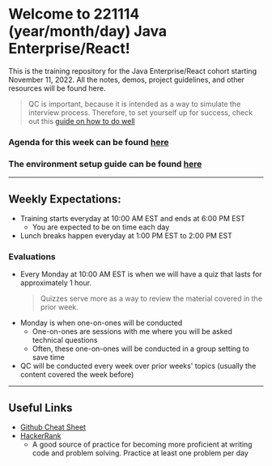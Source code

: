 # Welcome to 221114 (year/month/day) Java Enterprise/React!
This is the training repository for the Java Enterprise/React cohort starting November 11, 2022. All the notes, demos, project guidelines, and other resources will be found here.

> QC is important, because it is intended as a way to simulate the interview process. Therefore, to set yourself up for success, check out this [guide on how to do well](misc/how-to-do-well-in-qc.md)

### Agenda for this week can be found [here](https://github.com/221114-Java-React/Resources/tree/main/week3)
### The environment setup guide can be found [here](https://github.com/220808-Java-React-Enterprise/Notes/tree/main/env-setup)

---

## Weekly Expectations:
* Training starts everyday at 10:00 AM EST and ends at 6:00 PM EST
    - You are expected to be on time each day
* Lunch breaks happen everyday at 1:00 PM EST to 2:00 PM EST

### Evaluations

* Every Monday at 10:00 AM EST is when we will have a quiz that lasts for approximately 1 hour.
  > Quizzes serve more as a way to review the material covered in the prior week.
* Monday is when one-on-ones will be conducted
    - One-on-ones are sessions with me where you will be asked technical questions
    - Often, these one-on-ones will be conducted in a group setting to save time
* QC will be conducted every week over prior weeks' topics (usually the content covered the week before)

---

## Useful Links
* [Github Cheat Sheet](https://i.redd.it/8341g68g1v7y.png)
* [HackerRank](https://www.hackerrank.com/)
    - A good source of practice for becoming more proficient at writing code and problem solving. Practice at least one problem per day
